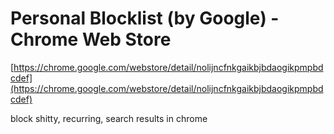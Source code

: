<!--
id: 3862334755
link: http://tumblr.atmos.org/post/3862334755/personal-blocklist-by-google-chrome-web-store
slug: personal-blocklist-by-google-chrome-web-store
date: Mon Mar 14 2011 14:42:37 GMT-0700 (PDT)
publish: 2011-03-014
tags: 
title: Personal Blocklist (by Google) - Chrome Web Store
-->


Personal Blocklist (by Google) - Chrome Web Store
=================================================

[https://chrome.google.com/webstore/detail/nolijncfnkgaikbjbdaogikpmpbdcdef](https://chrome.google.com/webstore/detail/nolijncfnkgaikbjbdaogikpmpbdcdef)

block shitty, recurring, search results in chrome

